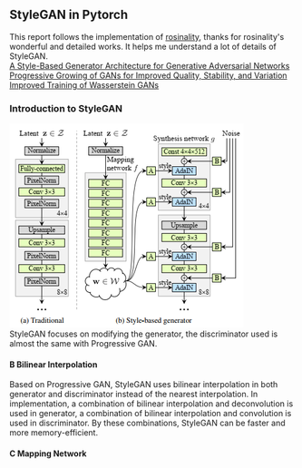 ## StyleGAN in Pytorch    
This report follows the implementation of [rosinality](https://github.com/rosinality/style-based-gan-pytorch), thanks for rosinality's wonderful and detailed works. It helps me understand a lot of details of StyleGAN.  
[A Style-Based Generator Architecture for Generative Adversarial Networks](https://arxiv.org/abs/1812.04948)  
[Progressive Growing of GANs for Improved Quality, Stability, and Variation](https://arxiv.org/abs/1710.10196)  
[Improved Training of Wasserstein GANs](https://arxiv.org/abs/1704.00028)  
### Introduction to StyleGAN  
![stylegan_generator](images/stylegan_generator.PNG)  
StyleGAN focuses on modifying the generator, the discriminator used is almost the same with Progressive GAN.  
#### B Bilinear Interpolation
Based on Progressive GAN, StyleGAN uses bilinear interpolation in both generator and discriminator instead of the nearest interpolation. In implementation, a combination of bilinear interpolation and deconvolution is used in generator, a combination of bilinear interpolation and convolution is used in discriminator. By these combinations, StyleGAN can be faster and more memory-efficient.  
#### C Mapping Network